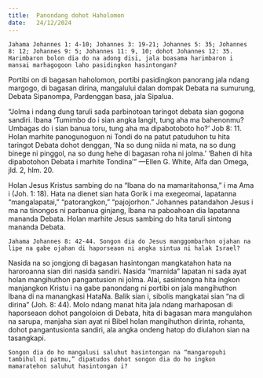 ```yaml
---
title:  Panondang dohot Haholomon
date:   24/12/2024
---
```


`Jahama Johannes 1: 4-10; Johannes 3: 19-21; Johannes 5: 35; Johannes 8: 12; Johannes 9: 5; Johannes 11: 9, 10; dohot Johannes 12: 35. Harimbaron bolon dia do na adong disi, jala boasama harimbaron i mansai marhagogoon laho pasidingkon hasintongan?`

Portibi on di bagasan haholomon, portibi pasidingkon panorang jala ndang margogo, di bagasan dirina, mangalului dalan dompak Debata na sumurung, Debata Sipanompa, Pardenggan basa, jala Sipalua.

“Jolma i ndang dung taruli sada parbinotoan taringot debata sian gogona sandiri. Ibana ‘Tumimbo do i sian angka langit, tung aha ma bahenonmu? Umbagas do i sian banua toru, tung aha ma dipabotoboto ho?’ Job 8: 11. Holan marhite panogunoguon ni Tondi do na patut patuduhon tu hita taringot Debata dohot denggan, ‘Na so dung niida ni mata, na so dung binege ni pinggol, na so dung hehe di bagasan roha ni jolma.’ ‘Bahen di hita dipabotohon Debata i marhite Tondina’” —Ellen G. White, Alfa dan Omega, jld. 2, hlm. 20.

Holan Jesus Kristus sambing do na “Ibana do na mamaritahonsa,” i ma Ama i (Joh. 1: 18). Hata na dienet sian hata Gorik i ma exegeomai, lapatanna “mangalapatai,” “patorangkon,” “pajojorhon.” Johannes patandahon Jesus i ma na tinongos ni parbanua ginjang, Ibana na paboahoan dia lapatanna mananda Debata. Holan marhite Jesus sambing do hita taruli sintong mananda Debata.

`Jahama Johannes 8: 42-44. Songon dia do Jesus manggombarhon ojahan na lipe na gabe ojahan di haporseaon ni angka sintua ni halak Israel?`

Nasida na so jongjong di bagasan hasintongan mangkatahon hata na haroroanna sian diri nasida sandiri. Nasida “marnida” lapatan ni sada ayat holan mangihuthon pangantusion ni jolma. Alai, sasintongna hita ingkon manjangkon Kristu i na gabe panondang ni portibi on jala mangihuthon Ibana di na manangkasi HataNa. Balik sian i, sibolis mangkatai sian “na di dirina” (Joh. 8: 44). Molo ndang manat hita jala ndang marhaposan di haporseaon dohot pangoloion di Debata, hita di bagasan mara mangulahon na sarupa, manjaha sian ayat ni Bibel holan mangihuthon dirinta, rohanta, dohot pangantusionta sandiri, ala angka ondeng hatop do diulahon sian na tasangkapi.

`Songon dia do ho mangalusi saluhut hasintongan na “mangaropuhi tambihul ni patmu,” dipatudos dohot songon dia do ho ingkon mamaratehon saluhut hasintongan i?`